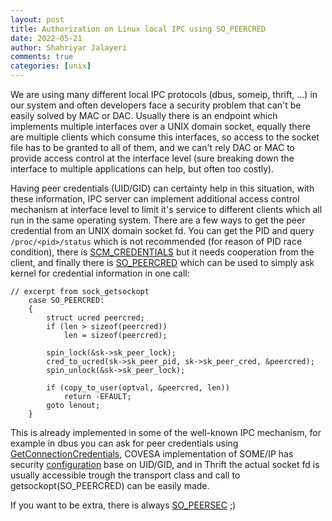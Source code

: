 ```yaml
---
layout: post
title: Authorization on Linux local IPC using SO_PEERCRED
date: 2022-05-21
author: Shahriyar Jalayeri
comments: true
categories: [unix]
---
```


We are using many different local IPC protocols (dbus, someip, thrift, ...) in our system and often developers face a security problem that can't be easily solved by MAC or DAC. Usually there is an endpoint which implements multiple interfaces over a UNIX domain socket, equally there are multiple clients which consume this interfaces, so access to the socket file has to be granted to all of them, and we can't rely DAC or MAC to provide access control at the interface level (sure breaking down the interface to multiple applications can help, but often too costly).

Having peer credentials (UID/GID) can certainty help in this situation, with these information, IPC server can implement additional access control mechanism at interface level to limit it's service to different clients which all run in the same operating system. There are a few ways to get the peer credential from an UNIX domain socket fd. You can get the PID and query `/proc/<pid>/status` which is not recommended (for reason of PID race condition), there is [SCM_CREDENTIALS](https://man7.org/linux/man-pages/man7/unix.7.html) but it needs cooperation from the client, and finally there is [SO_PEERCRED](https://man7.org/linux/man-pages/man7/unix.7.html) which can be used to simply ask kernel for credential information in one call:

```
// excerpt from sock_getsockopt
	case SO_PEERCRED:
	{
		struct ucred peercred;
		if (len > sizeof(peercred))
			len = sizeof(peercred);

		spin_lock(&sk->sk_peer_lock);
		cred_to_ucred(sk->sk_peer_pid, sk->sk_peer_cred, &peercred);
		spin_unlock(&sk->sk_peer_lock);

		if (copy_to_user(optval, &peercred, len))
			return -EFAULT;
		goto lenout;
	}
```

This is already implemented in some of the well-known IPC mechanism, for example in dbus you can ask for peer credentials using [GetConnectionCredentials](https://dbus.freedesktop.org/doc/dbus-specification.html), COVESA implementation of SOME/IP has security [configuration](https://github.com/COVESA/vsomeip/blob/17cc55f24d1c56f6a5dcca6065a227ca91d01c90/config/vsomeip-local-security.json#L28) base on UID/GID, and in Thrift the actual socket fd is usually accessible trough the transport class and call to getsockopt(SO_PEERCRED) can be easily made.

If you want to be extra, there is always [SO_PEERSEC](https://lwn.net/Articles/62370/) ;)
